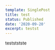 ```yaml
---
template: SinglePost
title: test
status: Published
date: '2020-09-20'
excerpt: testst
---
```

testststste
